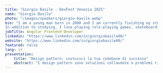 ```yaml
---
title: "Giorgio Basile - DevFest Venezia 2025"
name: "Giorgio Basile"
photo: "/images/speakers/giorgio-basile.webp"
bio: "I am a young man born in 2000 and I am currently finishing my studies in computer science at the Ca' Foscari University of Venice, located in Mestre, in addition to being a full-time web developer.
In addition to studying, I love playing role-playing games, skateboarding and playing Magic the Gathering."
jobTitle: Angular Frontend Developer
linkedin: "https://www.linkedin.com/in/giorgiobasile00/"
website: "https://www.linkedin.com/in/giorgiobasile00/"
featured: false
lang: it
presentation:
    title: "Design pattern: costuisci la tua codebase di successo"
    abstract: "I design pattern sono soluzioni collaudate a problemi ricorrenti nello sviluppo software, ma il loro vero valore emerge quando vengono applicati strategicamente per creare una codebase robusta, mantenibile e scalabile.<br><br>In questo talk, esploreremo i 10 design pattern che tutti gli sviluppatori dovrebbero sapere, analizzando anche il codice che permette loro di esistere.<br><br>Che tu sia uno sviluppatore junior o senior, questo talk ti fornirà strumenti concreti per elevare la qualità del tuo codice e progettare sistemi più efficienti e facili da mantenere."
---
```









